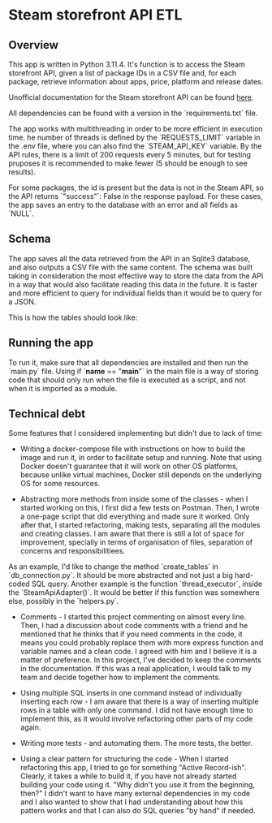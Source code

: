 # Steam storefront API ETL

## Overview

This app is written in Python 3.11.4. It's function is to access the Steam storefront API, given a list of package IDs in a CSV file and, for each package, retrieve information about apps, price, platform and release dates.

Unofficial documentation for the Steam storefront API can be found [here](https://wiki.teamfortress.com/wiki/User:RJackson/StorefrontAPI#salepage).

All dependencies can be found with a version in the \`requirements.txt\` file.

The app works with multithreading in order to be more efficient in execution time. he number of threads is defined by the \`REQUESTS_LIMIT\` variable in the .env file, where you can also find the \`STEAM_API_KEY\` variable. By the API rules, there is a limit of 200 requests every 5 minutes, but for testing pruposes it is recommended to make fewer (5 should be enough to see results).

For some packages, the id is present but the data is not in the Steam API, so the API returns \`"success"\`: False in the response payload. For these cases, the app saves an entry to the database with an error and all fields as \`NULL`\.

## Schema

The app saves all the data retrieved from the API in an Sqlite3 database, and also outputs a CSV file with the same content. The schema was built taking in consideration the most effective way to store the data from the API in a way that would also facilitate reading this data in the future.
It is faster and more efficient to query for individual fields than it would be to query for a JSON.

This is how the tables should look like:




## Running the app

To run it, make sure that all dependencies are installed and then run the \`main.py\` file. Using if \`__name__ == "__main__"\` in the main file is a way of storing code that should only run when the file is executed as a script, and not when it is imported as a module.

## Technical debt

Some features that I considered implementing but didn't due to lack of time:

- Writing a docker-compose file with instructions on how to build the image and run it, in order to facilitate setup and running. Note that using Docker doesn't guarantee that it will work on other OS platforms, because unlike virtual machines, Docker still depends on the underlying OS for some resources.

- Abstracting more methods from inside some of the classes - when I started working on this, I first did a few tests on Postman. Then, I wrote a one-page script that did everything and made sure it worked. Only after that, I started refactoring, making tests, separating all the modules and creating classes. I am aware that there is still a lot of space for improvement, specially in terms of organisation of files, separation of concerns and responsibilitiees.

As an example, I'd like to change the method \`create_tables\` in \`db_connection.py\`. It should be more abstracted and not just a big hard-coded SQL query. Another example is the function \`thread_executor\`, inside the \`SteamApiAdapter()\`. It would be better if this function was somewhere else, possibly in the \`helpers.py\`.

- Comments - I started this project commenting on almost every line. Then, I had a discussion about code comments with a friend and he mentioned that he thinks that if you need comments in the code, it means you could probably replace them with more express function and variable names and a clean code. I agreed with him and I believe it is a matter of preference. In this project, I've decided to keep the comments in the documentation. If this was a real application, I would talk to my team and decide together how to implement the comments.

- Using multiple SQL inserts in one command instead of individually inserting each row - I am aware that there is a way of inserting multiple rows in a table with only one command. I did not have enough time to implement this, as it would involve refactoring other parts of my code again.

- Writing more tests - and automating them. The more tests, the better.

- Using a clear pattern for structuring the code - When I started refactoring this app, I tried to go for something "Active Record-ish". Clearly, it takes a while to build it, if you have not already started building your code using it.
"Why didn't you use it from the beginning, then?"
I didn't want to have many external dependencies in my code and I also wanted to show that I had understanding about how this pattern works and that I can also do SQL queries "by hand" if needed.
